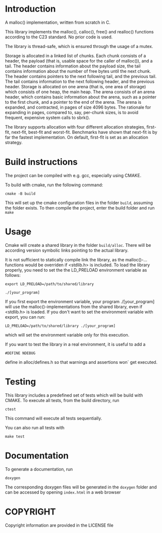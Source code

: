   # Introduction

A malloc() implementation, written from scratch in C.

This library implements the malloc(), calloc(), free() and realloc() functions according to the C23 standard. No prior code is used.

The library is thread-safe, which is ensured through the usage of a mutex.

Storage is allocated in a linked list of chunks. Each chunk consists of a header, the payload (that is, usable space for the caller of malloc()), and a tail. The header contains information about the payload size, the tail contains information about the number of free bytes until the next chunk.
The header contains pointers to the next following tail, and the previous tail. The tail contains information to the next following header, and the previous header.
Storage is allocated on one arena (that is, one area of storage) which consists of one heap, the main heap. The arena consists of an arena header, which contains basic information about the arena, such as a pointer to the first chunk, and a pointer to the end of the arena.
The arena is expanded, and contracted, in pages of size 4096 bytes. The rationale for expanding in pages, compared to, say, per-chunk sizes, is to avoid frequent, expensive system calls to sbrk().

The library supports allocation with four different allocation strategies, first-fit, next-fit, best-fit and worst-fit. Benchmarks have shown that next-fit is by far the fastest implementation. On default, first-fit is set as an allocation strategy.

# Build instructions

The project can be compiled with e.g. gcc, especially using CMAKE.

To build with cmake, run the following command:
```
cmake -B build
```
This will set up the cmake configuration files in the folder `build`, assuming the folder exists. To then compile the project, enter the build folder and run `make`

# Usage

Cmake will create a shared library in the folder `build/alloc`. There will be according version symbolic links pointing to the actual library.

It is not sufficient to statically compile link the library, as the malloc()-... functions would be overriden if <stdlib.h> is included. To load the library properly, you need to set the the LD_PRELOAD environment variable as follows:
```
export LD_PRELOAD=/path/to/shared/library

./[your_program]
```
If you first export the environment variable, your program ./[your_program] will use the malloc()-implementations from the shared library, even if <stdlib.h> is loaded. If you don't want to set the environment variable with export, you can run:
```
LD_PRELOAD=/path/to/shared/library ./[your_program]
```
which will set the environment variable only for this execution.

If you want to test the library in a real environment, it is useful to add a
```
#DEFINE NDEBUG
```
define in alloc/defines.h so that warnings and assertions won` get executed.

# Testing

This library includes a predefined set of tests which will be build with CMAKE. To execute all tests, from the build directory, run
```
ctest
```
This command will execute all tests sequentially.

You can also run all tests with
```
make test
```
# Documentation

To generate a documentation, run
```
doxygen
```
The corresponding doxygen files will be generated in the `doxygen` folder and can be accessed by opening `index.html` in a web browser

# COPYRIGHT

Copyright information are provided in the LICENSE file



